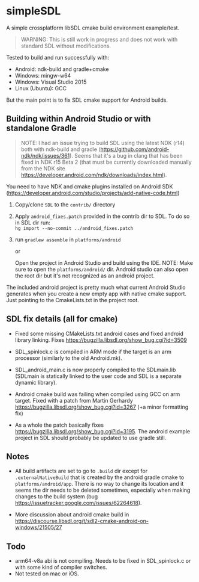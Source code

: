 
# simpleSDL

A simple crossplatform libSDL cmake build environment example/test.

> WARNING: This is still work in progress and does not work with standard
> SDL without modifications.

Tested to build and run successfully with:
  - Android: ndk-build and gradle+cmake
  - Windows: mingw-w64
  - Windows: Visual Studio 2015
  - Linux (Ubuntu): GCC

But the main point is to fix SDL cmake support for Android builds.



Building within Android Studio or with standalone Gradle
--------------------------------------------------------

> NOTE: I had an issue trying to build SDL using the latest NDK (r14) both
> with ndk-build and gradle (https://github.com/android-ndk/ndk/issues/361).
> Seems that it's a bug in clang that has been fixed in NDK r15 Beta 2 (that
> must be currently downloaded manually from the NDK site
> https://developer.android.com/ndk/downloads/index.html).

You need to have NDK and cmake plugins installed on Android SDK
(https://developer.android.com/studio/projects/add-native-code.html)

1. Copy/clone `SDL` to the `contrib/` directory

1. Apply `android_fixes.patch` provided in the contrib dir to SDL. To do so in SDL dir run:  
  `hg import --no-commit ../android_fixes.patch`

1. run `gradlew assemble` in `platforms/android`

   or

   Open the project in Android Studio and build using the IDE. NOTE: Make sure
   to open the `platforms/android/` dir. Android studio can also
   open the root dir but it's not recognized as an android project.

The included android project is pretty much what current Android Studio
generates when you create a new empty app with native cmake support. Just
pointing to the CmakeLists.txt in the project root.


SDL fix details (all for cmake)
-------------------------------
- Fixed some missing CMakeLists.txt android cases and fixed android library
linking. Fixes https://bugzilla.libsdl.org/show_bug.cgi?id=3509

- SDL_spinlock.c is compiled in ARM mode if the target is an arm processor
(similarly to the old Android.mk).

- SDL_android_main.c is now properly compiled to the SDLmain.lib (SDLmain is
statically linked to the user code and SDL is a separate dynamic library).

- Android cmake build was failing when compiled using GCC on arm target. Fixed
with a patch from Martin Gerhardy https://bugzilla.libsdl.org/show_bug.cgi?id=3267
(+a minor formatting fix)

- As a whole the patch basically fixes https://bugzilla.libsdl.org/show_bug.cgi?id=3195.
The android example project in SDL should probably be updated to use gradle still.

Notes
-----

- All build artifacts are set to go to `.build` dir except for `.externalNativeBuild`
that is created by the android gradle cmake to `platforms/android/app`.
There is no way to change its location and it seems the dir needs to be deleted
sometimes, especially when making changes to the build system (bug
  https://issuetracker.google.com/issues/62264618).

- More discussion about android cmake build in
https://discourse.libsdl.org/t/sdl2-cmake-android-on-windows/21505/27

Todo
----

- arm64-v8a abi is not compiling. Needs to be fixed in SDL_spinlock.c or with
some kind of compiler switches.
- Not tested on mac or iOS.
